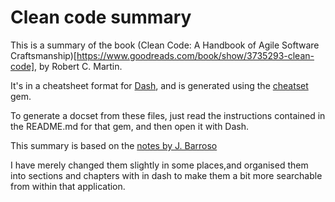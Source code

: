 # Clean code summary

This is a summary of the book (Clean Code: A Handbook of Agile Software Craftsmanship)[https://www.goodreads.com/book/show/3735293-clean-code], by Robert C. Martin.

It's in a cheatsheet format for [Dash](https://kapeli.com/dash), and is generated using the [cheatset](https://github.com/Kapeli/cheatset) gem.

To generate a docset from these files, just read the instructions contained in the README.md
for that gem, and then open it with Dash.

This summary is based on the [notes by J. Barroso](https://github.com/jbarroso/clean-code)

I have merely changed them slightly in some places,and organised them into sections and chapters
with in dash to make them a bit more searchable from within that application.